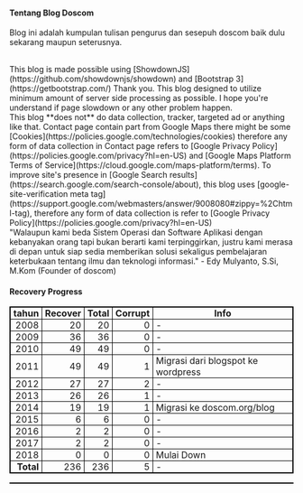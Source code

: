 #### Tentang Blog Doscom
Blog ini adalah kumpulan tulisan pengurus dan sesepuh doscom baik dulu sekarang maupun seterusnya.

<br>
This blog is made possible using [ShowdownJS](https://github.com/showdownjs/showdown) and 
[Bootstrap 3](https://getbootstrap.com/) Thank you. This blog designed to utilize minimum amount of 
server side processing as possible. I hope you're understand if page slowdown or any other problem happen.

<br>
This blog **does not** do data collection, tracker, targeted ad or anything like that. Contact page contain part from Google Maps  there might be some [Cookies](https://policies.google.com/technologies/cookies) therefore any form of data collection in Contact page refers to [Google Privacy Policy](https://policies.google.com/privacy?hl=en-US) and [Google Maps Platform Terms of Service](https://cloud.google.com/maps-platform/terms). To improve site's presence in [Google Search results](https://search.google.com/search-console/about), this blog uses [google-site-verification meta tag](https://support.google.com/webmasters/answer/9008080#zippy=%2Chtml-tag), therefore any form of data collection is refer to [Google Privacy Policy](https://policies.google.com/privacy?hl=en-US)

<br>
"Walaupun kami beda Sistem Operasi dan Software Aplikasi dengan kebanyakan orang tapi bukan berarti kami terpinggirkan, justru kami merasa di depan untuk siap sedia memberikan solusi sekaligus pembelajaran keterbukaan tentang ilmu dan teknologi informasi." - Edy Mulyanto, S.Si, M.Kom (Founder of doscom)

#### Recovery Progress
<style>
table, th, td {
  border: 1px solid black;
  border-collapse: collapse;
}
th, td {
  padding: 0px 5px;
}
.left {
  text-align: left;
}
.right {
  text-align: right;
}
</style>
<table style="width:100%" cellspacing="10">
	<tr>
		<th>
			tahun
		</th>
		<th>
			Recover
		</th>
		<th>
			Total
		</th>
		<th>
			Corrupt
		</th>
		<th>
			Info
		</th>
	</tr>
	<tr>
		<td class="right">
			2008
		</td>
		<td class="right">
			20
		</td>
		<td class="right">
			20
		</td>
		<td class="right">
			0
		</td>
		<td class="left">
			-
		</td>
	</tr>
	<tr>
		<td class="right">
			2009
		</td>
		<td class="right">
			36
		</td>
		<td class="right">
			36
		</td>
		<td class="right">
			0
		</td>
		<td class="left">
			-
		</td>
	</tr>
	<tr>
		<td class="right">
			2010
		</td>
		<td class="right">
			49
		</td>
		<td class="right">
			49
		</td>
		<td class="right">
			0
		</td>
		<td class="left">
			-
		</td>
	</tr>
	<tr>
		<td class="right">
			2011 
		</td>
		<td class="right">
			49
		</td>
		<td class="right">
			49
		</td>
		<td class="right">
			1
		</td>
		<td class="left">
			Migrasi dari blogspot ke wordpress
		</td>
	</tr>
	<tr>
		<td class="right">
			2012
		</td>
		<td class="right">
			27
		</td>
		<td class="right">
			27
		</td>
		<td class="right">
			2
		</td>
		<td class="left">
			-
		</td>
	</tr>
	<tr>
		<td class="right">
			2013
		</td>
		<td class="right">
			26
		</td>
		<td class="right">
			26
		</td>
		<td class="right">
			1
		</td>
		<td class="left">
			-
		</td>
	</tr>
	<tr>
		<td class="right">
			2014 
		</td>
		<td class="right">
			19
		</td>
		<td class="right">
			19
		</td>
		<td class="right">
			1
		</td>
		<td class="left">
			Migrasi ke doscom.org/blog
		</td>
	</tr>
	<tr>
		<td class="right">
			2015
		</td>
		<td class="right">
			6
		</td>
		<td class="right">
			6
		</td>
		<td class="right">
			0
		</td>
		<td class="left">
			-
		</td>
	</tr>
	<tr>
		<td class="right">
			2016
		</td>
		<td class="right">
			2
		</td>
		<td class="right">
			2
		</td>
		<td class="right">
			0
		</td>
		<td class="left">
			-
		</td>
	</tr>
	<tr>
		<td class="right">
			2017
		</td>
		<td class="right">
			2
		</td>
		<td class="right">
			2
		</td>
		<td class="right">
			0
		</td>
		<td class="left">
			-
		</td>
	</tr>
	<tr>
		<td class="right">
			2018 
		</td>
		<td class="right">
			0
		</td>
		<td class="right">
			0
		</td>
		<td class="right">
			0
		</td>
		<td class="left">
			Mulai Down
		</td>
	</tr>
	<tr>
		<td class="right">
			<b>
				Total
			</b> 
		</td>
		<td class="right">
			236
		</td>
		<td class="right">
			236
		</td>
		<td class="right">
			5
		</td>
		<td class="left">
			-
		</td>
	</tr>
<table>